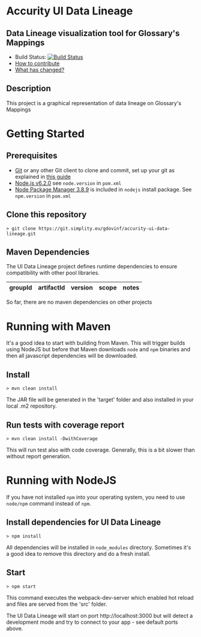 # Accurity UI Data Lineage
## Data Lineage visualization tool for Glossary's Mappings

- Build Status: [![Build Status](http://dev04.simplity.dev/buildStatus/icon?job=accurity-ui-data-lineage)](http://dev04.simplity.dev/buildStatus/icon?job=accurity-ui-data-lineage)
- [How to contribute](CONTRIBUTING.md)
- [What has changed?](CHANGELOG.md)

## Description

This project is a graphical representation of data lineage on Glossary's Mappings

# Getting Started

## Prerequisites

- [Git](https://git-for-windows.github.io/) or any other Git client to clone and commit, set up your git as explained in [this guide](https://project.simplity.eu/projects/product-architecture/wiki/The_setup)
- [Node.js v6.2.0](https://nodejs.org/en/) see `node.version` in `pom.xml`
- [Node Package Manager 3.8.9](https://nodejs.org/en/) is included in `nodejs` install package. See `npm.version` in `pom.xml`

## Clone this repository

```
> git clone https://git.simplity.eu/gdovinf/accurity-ui-data-lineage.git
```

## Maven Dependencies

The UI Data Lineage project defines runtime dependencies to ensure compatibility with other pool libraries.

| groupId | artifactId | version | scope | notes |
| ------- | ---------- | ------- | ----- | ----- |

So far, there are no maven dependencies on other projects

# Running with Maven

It's a good idea to start with building from Maven. This will trigger builds using NodeJS but before that Maven downloads
`node` and `npm` binaries and then all javascript dependencies will be downloaded.

## Install
```
> mvn clean install
```
The JAR file will be generated in the 'target' folder and also installed in your local .m2 repository.

## Run tests with coverage report
```
> mvn clean install -DwithCoverage
```

This will run test also with code coverage. Generally, this is a bit slower than without report generation.

# Running with NodeJS

If you have not installed `npm` into your operating system, you need to use `node/npm` command instead of `npm`.

## Install dependencies for UI Data Lineage

```
> npm install
```

All dependencies will be installed in `node_modules` directory. Sometimes it's
a good idea to remove this directory and do a fresh install.


## Start

```
> npm start
```

This command executes the webpack-dev-server which enabled hot reload and files are served from the 'src' folder.

The UI Data Lineage will start on port http://localhost:3000 but will detect a development
mode and try to connect to your app - see default ports above.